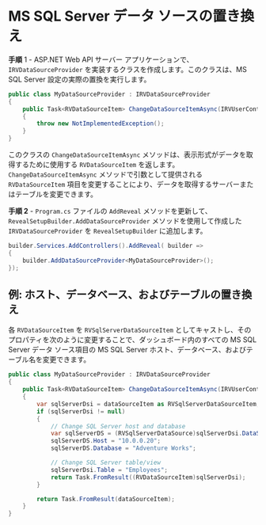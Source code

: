 # MS SQL Server データ ソースの置き換え

**手順** 1 - ASP.NET Web API サーバー アプリケーションで、`IRVDataSourceProvider` を実装するクラスを作成します。このクラスは、MS SQL Server 設定の実際の置換を実行します。 

```cs
public class MyDataSourceProvider : IRVDataSourceProvider
{
    public Task<RVDataSourceItem> ChangeDataSourceItemAsync(IRVUserContext userContext, string dashboardId, RVDataSourceItem dataSourceItem)
    {
        throw new NotImplementedException();
    }
}
```

このクラスの `ChangeDataSourceItemAsync` メソッドは、表示形式がデータを取得するために使用する `RVDataSourceItem` を返します。`ChangeDataSourceItemAsync` メソッドで引数として提供される `RVDataSourceItem` 項目を変更することにより、データを取得するサーバーまたはテーブルを変更できます。

**手順 2** - `Program.cs` ファイルの `AddReveal` メソッドを更新して、`RevealSetupBuilder.AddDataSourceProvider` メソッドを使用して作成した `IRVDataSourceProvider` を `RevealSetupBuilder` に追加します。

```cs
builder.Services.AddControllers().AddReveal( builder =>
{
    builder.AddDataSourceProvider<MyDataSourceProvider>();
});
```

## 例: ホスト、データベース、およびテーブルの置き換え

各 `RVDataSourceItem` を `RVSqlServerDataSourceItem` としてキャストし、そのプロパティを次のように変更することで、ダッシュボード内のすべての MS SQL Server データ ソース項目の MS SQL Server ホスト、データベース、およびテーブル名を変更できます。

```cs
public class MyDataSourceProvider : IRVDataSourceProvider
{
    public Task<RVDataSourceItem> ChangeDataSourceItemAsync(IRVUserContext userContext, string dashboardId, RVDataSourceItem dataSourceItem)
    {
        var sqlServerDsi = dataSourceItem as RVSqlServerDataSourceItem;
        if (sqlServerDsi != null)
        {
            // Change SQL Server host and database
            var sqlServerDS = (RVSqlServerDataSource)sqlServerDsi.DataSource;
            sqlServerDS.Host = "10.0.0.20";
            sqlServerDS.Database = "Adventure Works";

            // Change SQL Server table/view
            sqlServerDsi.Table = "Employees";
            return Task.FromResult((RVDataSourceItem)sqlServerDsi);
        }

        return Task.FromResult(dataSourceItem);
    }
}
```

